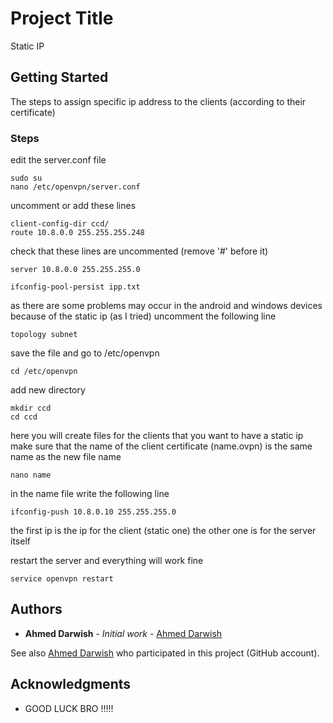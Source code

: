 # Project Title

Static IP

## Getting Started

The steps to assign specific ip address to the clients (according to their certificate)

### Steps
edit the server.conf file

```
sudo su
nano /etc/openvpn/server.conf
```
uncomment or add these lines
```
client-config-dir ccd/
route 10.8.0.0 255.255.255.248
```
check that these lines are uncommented (remove '#' before it)
```
server 10.8.0.0 255.255.255.0

ifconfig-pool-persist ipp.txt
``` 
as there are some problems may occur in the android and windows devices because of the static ip (as I tried)
uncomment the following line 
```
topology subnet
```

save the file and go to /etc/openvpn
```
cd /etc/openvpn
``` 
add new directory
```
mkdir ccd
cd ccd
```
here you will create files for the clients that you want to have a static ip
make sure that the name of the client certificate (name.ovpn) is the same name as the new file name

```
nano name
```

in the name file write the following line
```
ifconfig-push 10.8.0.10 255.255.255.0
```
the first ip is the ip for the client (static one) the other one is for the server itself


restart the server and everything will work fine 
```
service openvpn restart
```

## Authors

* **Ahmed Darwish** - *Initial work* - [Ahmed Darwish](https://gitlab.com/aafdarweesh)

See also [Ahmed Darwish](https://github.com/aafdarweesh) who participated in this project (GitHub account).

## Acknowledgments

* GOOD LUCK BRO !!!!!
